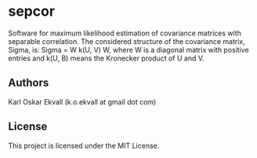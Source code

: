 # sepcor

Software for maximum likelihood estimation of covariance matrices with separable correlation. The considered structure of the covariance matrix, Sigma, is: Sigma = W k(U, V) W, where W is a diagonal matrix with positive entries and k(U, B) means the Kronecker product of U and V.
## Authors

Karl Oskar Ekvall (k.o.ekvall at gmail dot com)

## License

This project is licensed under the MIT License.
